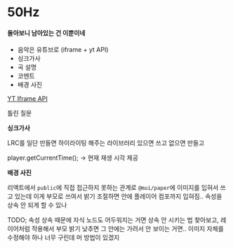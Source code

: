 # 50Hz

#### 돌아보니 남아있는 건 이뿐이네

- 음악은 유튜브로 (iframe + yt API)
- 싱크가사
- 곡 설명
- 코멘트
- 배경 사진

[YT Iframe API](https://developers.google.com/youtube/iframe_api_reference?hl=ko)

틀린 질문

**싱크가사**

LRC를 일단 만들면 하이라이팅 해주는 라이브러리 있으면 쓰고 없으면 만들고

player.getCurrentTime(); -> 현재 재생 시각 제공

**배경 사진**

리액트에서 `public`에 직접 접근하지 못하는 관계로 `@mui/paper`에 이미지를 입혀서 쓰고 있는데 이게 부모로 쓰여서 밝기 조절하면 안에 플레이어 컴포까지 입혀짐.. 속성을 상속 안 되게 할 수 있나

TODO;
속성 상속 때문에 자식 노드도 어두워지는 거면 상속 안 시키는 법 찾아보고, 레이어처럼 작용해서 부모 밝기 낮추면 그 안에는 가려서 안 보이는 거면.. 이미지 자체를 수정해야 하나 너무 구린데 머 방법이 있겠지
